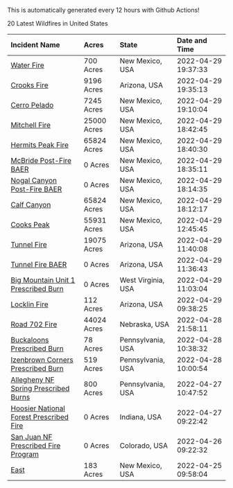 This is automatically generated every 12 hours with Github Actions!

20 Latest Wildfires in United States

 | Incident Name | Acres | State | Date and Time |
|:---|:---|:---|:---|
| [Water Fire](https://inciweb.nwcg.gov/incident/8089/) | 700 Acres | New Mexico, USA | 2022-04-29 19:37:33 |
| [Crooks Fire](https://inciweb.nwcg.gov/incident/8067/) | 9196 Acres | Arizona, USA | 2022-04-29 19:35:13 |
| [Cerro Pelado](https://inciweb.nwcg.gov/incident/8075/) | 7245 Acres | New Mexico, USA | 2022-04-29 19:10:04 |
| [Mitchell Fire](https://inciweb.nwcg.gov/incident/8077/) | 25000 Acres | New Mexico, USA | 2022-04-29 18:42:45 |
| [Hermits Peak Fire](https://inciweb.nwcg.gov/incident/8049/) | 65824 Acres | New Mexico, USA | 2022-04-29 18:40:30 |
| [McBride Post-Fire BAER](https://inciweb.nwcg.gov/incident/8080/) | 0 Acres | New Mexico, USA | 2022-04-29 18:35:11 |
| [Nogal Canyon Post-Fire BAER](https://inciweb.nwcg.gov/incident/8072/) | 0 Acres | New Mexico, USA | 2022-04-29 18:14:35 |
| [Calf Canyon](https://inciweb.nwcg.gov/incident/8069/) | 65824 Acres | New Mexico, USA | 2022-04-29 18:12:17 |
| [Cooks Peak](https://inciweb.nwcg.gov/incident/8066/) | 55931 Acres | New Mexico, USA | 2022-04-29 12:45:45 |
| [Tunnel Fire](https://inciweb.nwcg.gov/incident/8068/) | 19075 Acres | Arizona, USA | 2022-04-29 11:40:08 |
| [Tunnel Fire BAER](https://inciweb.nwcg.gov/incident/8088/) | 0 Acres | Arizona, USA | 2022-04-29 11:36:43 |
| [Big Mountain Unit 1 Prescribed Burn](https://inciweb.nwcg.gov/incident/8082/) | 0 Acres | West Virginia, USA | 2022-04-29 11:03:04 |
| [Locklin Fire](https://inciweb.nwcg.gov/incident/8083/) | 112 Acres | Arizona, USA | 2022-04-29 09:38:25 |
| [Road 702 Fire](https://inciweb.nwcg.gov/incident/8081/) | 44024 Acres | Nebraska, USA | 2022-04-28 21:58:11 |
| [Buckaloons Prescribed Burn](https://inciweb.nwcg.gov/incident/8085/) | 78 Acres | Pennsylvania, USA | 2022-04-28 10:38:32 |
| [Izenbrown Corners Prescribed Burn](https://inciweb.nwcg.gov/incident/8087/) | 519 Acres | Pennsylvania, USA | 2022-04-28 10:00:54 |
| [Allegheny NF Spring Prescribed Burns](https://inciweb.nwcg.gov/incident/8084/) | 800 Acres | Pennsylvania, USA | 2022-04-27 10:47:52 |
| [Hoosier National Forest Prescribed Fire ](https://inciweb.nwcg.gov/incident/7887/) | 0 Acres | Indiana, USA | 2022-04-27 09:22:42 |
| [San Juan NF Prescribed Fire Program](https://inciweb.nwcg.gov/incident/6288/) | 0 Acres | Colorado, USA | 2022-04-26 09:22:32 |
| [East](https://inciweb.nwcg.gov/incident/8074/) | 183 Acres | New Mexico, USA | 2022-04-25 09:58:04 |
